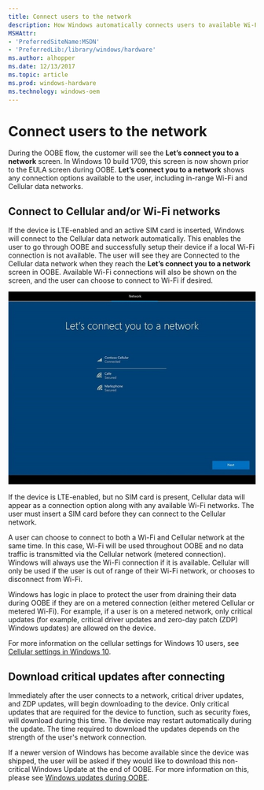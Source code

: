 ```yaml
---
title: Connect users to the network
description: How Windows automatically connects users to available Wi-Fi and Cellular data networks during OOBE
MSHAttr:
- 'PreferredSiteName:MSDN'
- 'PreferredLib:/library/windows/hardware'
ms.author: alhopper
ms.date: 12/13/2017
ms.topic: article
ms.prod: windows-hardware
ms.technology: windows-oem
---
```

# Connect users to the network

During the OOBE flow, the customer will see the **Let’s connect you to a network** screen. In Windows 10 build 1709, this screen is now shown prior to the EULA screen during OOBE. **Let’s connect you to a network** shows any connection options available to the user, including in-range Wi-Fi and Cellular data networks.

## Connect to Cellular and/or Wi-Fi networks

If the device is LTE-enabled and an active SIM card is inserted, Windows will connect to the Cellular data network automatically. This enables the user to go through OOBE and successfully setup their device if a local Wi-Fi connection is not available. The user will see they are Connected to the Cellular data network when they reach the **Let’s connect you to a network** screen in OOBE. Available Wi-Fi connections will also be shown on the screen, and the user can choose to connect to Wi-Fi if desired.

![Let's connect you to a network screen, showing both wi-fi and cellular networks](images/connect-to-network-screen.jpg)

If the device is LTE-enabled, but no SIM card is present, Cellular data will appear as a connection option along with any available Wi-Fi networks. The user must insert a SIM card before they can connect to the Cellular network.

A user can choose to connect to both a Wi-Fi and Cellular network at the same time. In this case, Wi-Fi will be used throughout OOBE and no data traffic is transmitted via the Cellular network (metered connection). Windows will always use the Wi-Fi connection if it is available. Cellular will only be used if the user is out of range of their Wi-Fi network, or chooses to disconnect from Wi-Fi.

Windows has logic in place to protect the user from draining their data during OOBE if they are on a metered connection (either metered Cellular or metered Wi-Fi). For example, if a user is on a metered network, only critical updates (for example, critical driver updates and zero-day patch (ZDP) Windows updates) are allowed on the device.

For more information on the cellular settings for Windows 10 users, see [Cellular settings in Windows 10](https://support.microsoft.com/en-us/help/10739/windows-10-cellular-settings).

## Download critical updates after connecting

Immediately after the user connects to a network, critical driver updates, and ZDP updates, will begin downloading to the device. Only critical updates that are required for the device to function, such as security fixes, will download during this time. The device may restart automatically during the update. The time required to download the updates depends on the strength of the user's network connection.

If a newer version of Windows has become available since the device was shipped, the user will be asked if they would like to download this non-critical Windows Update at the end of OOBE. For more information on this, please see [Windows updates during OOBE](windows-updates-during-oobe.md).